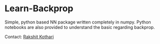 # Learn-Backprop

Simple, python based NN package written completely in numpy. Python notebooks are also provided to understand the basic regarding backprop.

Contact:
[Rakshit Kothari](mailto:rsk3900@rit.edu)
